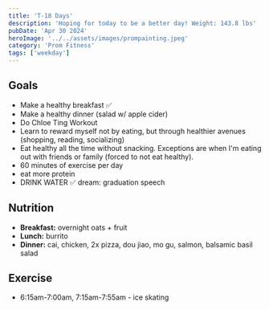 ```yaml
---
title: 'T-18 Days'
description: 'Hoping for today to be a better day! Weight: 143.8 lbs'
pubDate: 'Apr 30 2024'
heroImage: '../../assets/images/prompainting.jpeg'
category: 'Prom Fitness'
tags: ['weekday']
---
```


## Goals

- Make a healthy breakfast ✅
- Make a healthy dinner (salad w/ apple cider)
- Do Chloe Ting Workout
- Learn to reward myself not by eating, but through healthier avenues (shopping, reading, socializing)
- Eat healthy all the time without snacking. Exceptions are when I'm eating out with friends or family (forced to not eat healthy).
- 60 minutes of exercise per day
- eat more protein
- DRINK WATER ✅
  dream: graduation speech

## Nutrition

- **Breakfast:** overnight oats + fruit
- **Lunch:** burrito
- **Dinner:** cai, chicken, 2x pizza, dou jiao, mo gu, salmon, balsamic basil salad

## Exercise

- 6:15am-7:00am, 7:15am-7:55am - ice skating
